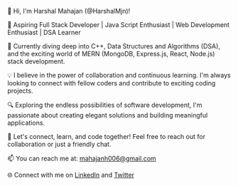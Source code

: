 
👋 Hi, I'm Harshal Mahajan (@HarshalMjn)!

🚀 Aspiring Full Stack Developer | Java Script Enthusiast | Web Development Enthusiast | DSA Learner

🌱 Currently diving deep into C++, Data Structures and Algorithms (DSA), and the exciting world of MERN (MongoDB, Express.js, React, Node.js) stack development.

💡 I believe in the power of collaboration and continuous learning. I'm always looking to connect with fellow coders and contribute to exciting coding projects.

🔍 Exploring the endless possibilities of software development, I'm passionate about creating elegant solutions and building meaningful applications.

🎯 Let's connect, learn, and code together! Feel free to reach out for collaboration or just a friendly chat.

📫 You can reach me at: [mahajanh006@gmail.com](mailto:mahajanh006@gmail.com)

🌐 Connect with me on [LinkedIn](https://www.linkedin.com/in/harshal-mahajan-3b831a201/) and [Twitter](https://twitter.com/Harshal80109914)


